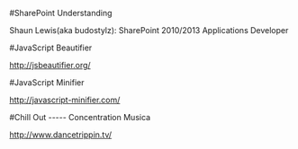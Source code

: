 ﻿#SharePoint Understanding

Shaun Lewis(aka budostylz): SharePoint 2010/2013 Applications  Developer

#JavaScript Beautifier

http://jsbeautifier.org/

#JavaScript Minifier

http://javascript-minifier.com/


#Chill Out ----- Concentration Musica

http://www.dancetrippin.tv/
